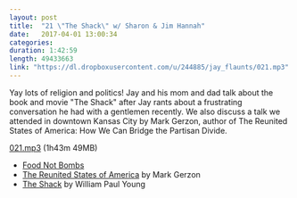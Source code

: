 ```yaml
---
layout: post
title:  "21 \"The Shack\" w/ Sharon & Jim Hannah"
date:   2017-04-01 13:00:34
categories: 
duration: 1:42:59
length: 49433663
link: "https://dl.dropboxusercontent.com/u/244885/jay_flaunts/021.mp3"
---
```


Yay lots of religion and politics! Jay and his mom and dad talk about the book 
and movie "The Shack" after Jay rants about a frustrating conversation he had with 
a gentlemen recently. We also discuss a talk we attended in downtown Kansas City
by Mark Gerzon, author of The Reunited States of America: How We Can Bridge the
Partisan Divide.

<a href="{{site.dropbox_url}}/021.mp3" target="_blank">021.mp3</a> (1h43m 49MB) 

* <a href="http://www.foodnotbombs.net">Food Not Bombs</a>
* <a href="http://www.markgerzon.com">The Reunited States of America</a> by Mark Gerzon
* <a href="http://theshackbook.com">The Shack</a> by William Paul Young


